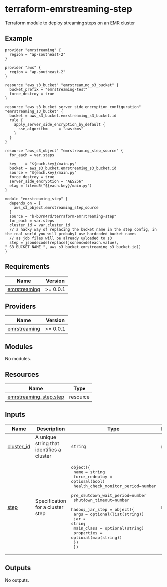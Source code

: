 # terraform-emrstreaming-step
Terraform module to deploy streaming steps on an EMR cluster
## Example
```hcl
provider "emrstreaming" {
  region = "ap-southeast-2"
}

provider "aws" {
  region = "ap-southeast-2"
}

resource "aws_s3_bucket" "emrstreaming_s3_bucket" {
  bucket_prefix = "emrstreaming-test"
  force_destroy = true
}

resource "aws_s3_bucket_server_side_encryption_configuration" "emrstreaming_s3_bucket" {
  bucket = aws_s3_bucket.emrstreaming_s3_bucket.id
  rule {
    apply_server_side_encryption_by_default {
      sse_algorithm     = "aws:kms"
    }
  }
}

resource "aws_s3_object" "emrstreaming_step_source" {
  for_each = var.steps

  key    = "${each.key}/main.py"
  bucket = aws_s3_bucket.emrstreaming_s3_bucket.id
  source = "${each.key}/main.py"
  force_destroy = true
  server_side_encryption = "AES256"
  etag = filemd5("${each.key}/main.py")
}

module "emrstreaming_step" {
  depends_on = [
    aws_s3_object.emrstreaming_step_source
  ]
  source = "b-b3rn4rd/terraform-emrstreaming-step"
  for_each = var.steps
  cluster_id = var.cluster_id
  // a hacky way of replacing the bucket name in the step config, in the real world you will probabyl use hardcoded bucket names
  // as job files will be already uploaded to s3
  step = jsondecode(replace(jsonencode(each.value), "_S3_BUCKET_NAME_", aws_s3_bucket.emrstreaming_s3_bucket.id))
}
```
<!-- BEGIN_TF_DOCS -->
## Requirements

| Name | Version |
|------|---------|
| <a name="requirement_emrstreaming"></a> [emrstreaming](#requirement\_emrstreaming) | >= 0.0.1 |

## Providers

| Name | Version |
|------|---------|
| <a name="provider_emrstreaming"></a> [emrstreaming](#provider\_emrstreaming) | >= 0.0.1 |

## Modules

No modules.

## Resources

| Name | Type |
|------|------|
| [emrstreaming_step.step](https://registry.terraform.io/providers/b-b3rn4rd/emrstreaming/latest/docs/resources/step) | resource |

## Inputs

| Name | Description | Type | Default | Required |
|------|-------------|------|---------|:--------:|
| <a name="input_cluster_id"></a> [cluster\_id](#input\_cluster\_id) | A unique string that identifies a cluster | `string` | n/a | yes |
| <a name="input_step"></a> [step](#input\_step) | Specification for a cluster step | <pre>object({<br>    name = string<br>    force_redeploy = optional(bool)<br>    health_check_monitor_period=number<br>    pre_shutdown_wait_period=number<br>    shutdown_timeout=number<br>    hadoop_jar_step = object({<br>        args = optional(list(string))<br>        jar = string<br>        main_class = optional(string)<br>        properties = optional(map(string))<br>    })<br>  })</pre> | n/a | yes |

## Outputs

No outputs.
<!-- END_TF_DOCS -->